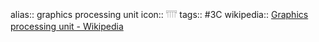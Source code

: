 alias:: graphics processing unit
icon:: 𓇲
tags:: #3C
wikipedia:: [Graphics processing unit - Wikipedia](https://en.wikipedia.org/wiki/Graphics_processing_unit)
